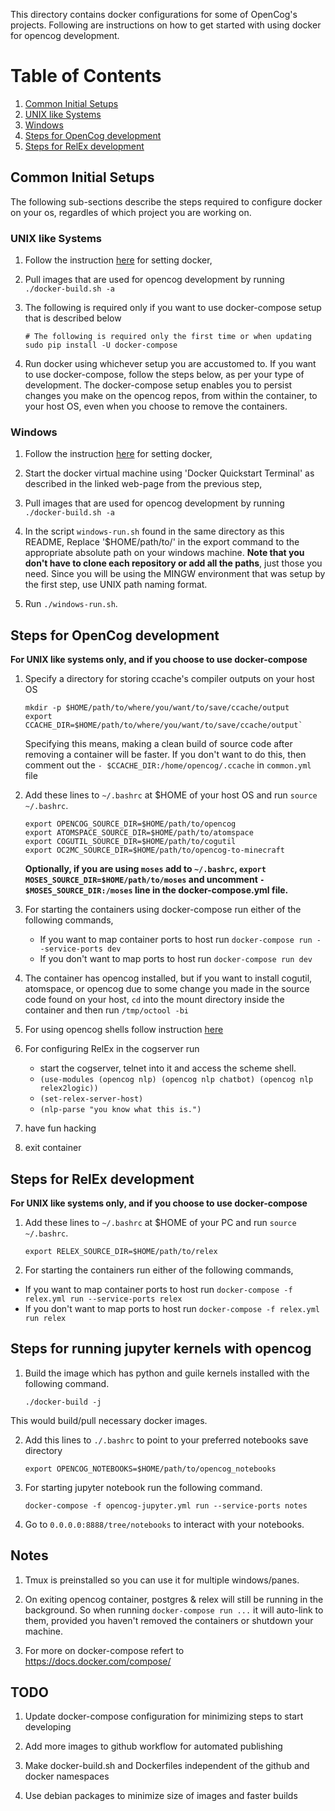 This directory contains docker configurations for some of OpenCog's projects.
Following are instructions on how to get started with using docker for opencog
development.

# Table of Contents
1. [Common Initial Setups](#common-initial-setups)
  1. [UNIX like Systems](#unix-like-systems)
  2. [Windows](#windows)
2. [Steps for OpenCog development](#steps-for-opencog-development)
3. [Steps for RelEx development](#steps-for-relex-development)
<!--
4. [Steps for opencog-to-minecraft development](#steps-for-opencog-to-minecraft-development)
-->

## Common Initial Setups
The following sub-sections describe the steps required to configure docker on
your os, regardles of which project you are working on.

### UNIX like Systems
1. Follow the instruction [here](https://docs.docker.com/engine/installation/)
   for setting docker,

2. Pull images that are used for opencog development by running
   `./docker-build.sh -a`
<!--
2. Build images using `./docker-build.sh [OPTIONS]`.
    * For opencog development use `-bctp` option
    * For NLP related work use`-r` option
    * For opencog-to-minecraft use `-bcte` option
    * If you want to update your images add `-u` option. For example for opencog
      development use `-ctu` options. Unless there are some system dependency
      changes, you don't have to update `singnet/opencog-deps` image.
    * To list the available options use `-h`
-->

3. The following is required only if you want to use docker-compose setup that
   is described below

   ```
   # The following is required only the first time or when updating
   sudo pip install -U docker-compose
   ```

4. Run docker using whichever setup you are accustomed to. If you want to
   use docker-compose, follow the steps below, as per your type of development.
   The docker-compose setup enables you to persist changes you make on the opencog repos, from within the container, to your host OS, even when you
   choose to remove the containers.

### Windows
1. Follow the instruction
   [here](https://docs.docker.com/engine/installation/windows) for setting
   docker,

2. Start the docker virtual machine using 'Docker Quickstart Terminal' as
   described in the linked web-page from the previous step,

3. Pull images that are used for opencog development by running
   `./docker-build.sh -a`
<!--
3. Build images using `./docker-build.sh [OPTIONS]`
    * For opencog development use `-bctp` option
    * For NLP related work add `-r` option
    * If you want to update your images add `-u` option. For example for opencog
      development use `-ctu` options. __Unless there are some system dependency
      changes, you don't have to update `singnet/opencog-deps` image.__
    * To list the available options use `-h`
-->

4. In the script `windows-run.sh` found in the same directory as this README,
   Replace '$HOME/path/to/' in the export command to the appropriate absolute
   path on your windows machine. __Note that you don't have to clone each
   repository or add all the paths__, just those you need. Since you will be
   using the MINGW environment that was setup by the first step, use UNIX path
   naming format.

5. Run `./windows-run.sh`.

## Steps for OpenCog development
__For UNIX like systems only, and if you choose to use docker-compose__

1. Specify a directory for storing ccache's compiler outputs on your host OS

   ```
   mkdir -p $HOME/path/to/where/you/want/to/save/ccache/output
   export CCACHE_DIR=$HOME/path/to/where/you/want/to/save/ccache/output`
   ```

   Specifying this means, making a clean build of source code after removing a
   container will be faster. If you don't want to do this, then comment out the
   `- $CCACHE_DIR:/home/opencog/.ccache` in `common.yml` file

2. Add these lines to `~/.bashrc` at $HOME of your host OS and run
   `source ~/.bashrc`.

   ```
   export OPENCOG_SOURCE_DIR=$HOME/path/to/opencog
   export ATOMSPACE_SOURCE_DIR=$HOME/path/to/atomspace
   export COGUTIL_SOURCE_DIR=$HOME/path/to/cogutil
   export OC2MC_SOURCE_DIR=$HOME/path/to/opencog-to-minecraft
   ```

   __Optionally, if you are using `moses` add to `~/.bashrc`,
   `export MOSES_SOURCE_DIR=$HOME/path/to/moses` and uncomment
   `- $MOSES_SOURCE_DIR:/moses` line in the docker-compose.yml file.__

3. For starting the containers using docker-compose run either of the following
   commands,
    * If you want to map container ports to host run
      `docker-compose run --service-ports dev`
    * If you don't want to map ports to host run
      `docker-compose run dev`

4. The container has opencog installed, but if you want to install
   cogutil, atomspace, or opencog due to some change you made in
   the source code found on your host, `cd` into the mount directory inside
   the container and then run `/tmp/octool -bi`

5. For using opencog shells follow instruction
   [here](http://wiki.opencog.org/w/OpenCog_shell)

6. For configuring RelEx in the cogserver run
    * start the cogserver, telnet into it and access the scheme shell.
    * `(use-modules (opencog nlp) (opencog nlp chatbot) (opencog nlp relex2logic))`
    * `(set-relex-server-host)`
    * `(nlp-parse "you know what this is.")`

7. have fun hacking

8. exit container

## Steps for RelEx development
__For UNIX like systems only, and if you choose to use docker-compose__

1. Add these lines to `~/.bashrc` at $HOME of your PC and run
   `source ~/.bashrc`.

   ```
   export RELEX_SOURCE_DIR=$HOME/path/to/relex
   ```

2. For starting the containers run either of the following commands,
  * If you want to map container ports to host run
    `docker-compose -f relex.yml run --service-ports relex`
  * If you don't want to map ports to host run
     `docker-compose -f relex.yml run relex`

## Steps for running jupyter kernels with opencog
1. Build the image which has python and guile kernels installed with the following command.
    ```
    ./docker-build -j
    ```
This would build/pull necessary docker images.

2. Add this lines to `./.bashrc` to point to your preferred notebooks save directory

    ```
    export OPENCOG_NOTEBOOKS=$HOME/path/to/opencog_notebooks
    ```
3. For starting jupyter notebook run the following command.

    ```
    docker-compose -f opencog-jupyter.yml run --service-ports notes
    ```
4. Go to `0.0.0.0:8888/tree/notebooks` to interact with your notebooks.
<!--
## Steps for opencog-to-minecraft development
__For UNIX like systems only, and if you choose to use docker-compose__

1. Add these lines to `~/.bashrc` at $HOME of your PC and run
`source ~/.bashrc`.

    ```
    export OPENCOG_SOURCE_DIR=$HOME/path/to/opencog
    export ATOMSPACE_SOURCE_DIR=$HOME/path/to/atomspace
    export COGUTIL_SOURCE_DIR=$HOME/path/to/cogutil
    export OC2MC_SOURCE_DIR=$HOME/path/to/opencog-to-minecraft
    ```

2. To start the Minecraft server and access a configured development environment
   run `docker-compose -f minecraft.yml run oc2mc`. The server.properties file
   is found in `minecraft/data` in the same folder as this README. The file is
   auto-generated so on changing the entries, restart the server by running
   ` docker restart minecraft-server`.

3. Run `tmux` inside the container for working with multiple windows/panes.
   If you create multiple panes you can use your mouse as an alternative to
   switch between panes.

4. Open a separate terminal, on your host, run `docker attach minecraft-server`.
   This gives you access to the server's console that is used for configuration.

5. Except PYTHONPATH setting step, which isn't needed because it is already
   configured inside the container, follow the steps described
   [here](https://github.com/opencog/opencog-to-minecraft#steps-to-start-the-bot)

## Steps for opencog perception developments
__WIP and only for use with systems with gpus, for now__

1. Install nvidia docker plugin by following instruction
   [here](https://github.com/NVIDIA/nvidia-docker/wiki/Installation).

2. Build openog/perception image by running
   `docker build -t singnet/perception perception/` from this directory.

3. For usage of the built image see
   [here](https://github.com/NVIDIA/nvidia-docker/wiki/nvidia-docker).
-->

## Notes
1. Tmux is preinstalled so you can use it for multiple windows/panes.

2. On exiting opencog container, postgres & relex will still be running in the
   background. So when running `docker-compose run ...` it will auto-link to them,
   provided you haven't removed the containers or shutdown your machine.

3. For more on docker-compose refert to https://docs.docker.com/compose/

## TODO
1. Update docker-compose configuration for minimizing steps to start
   developing

2. Add more images to github workflow for automated publishing

3. Make docker-build.sh and Dockerfiles independent of the github and
   docker namespaces

4. Use debian packages to minimize size of images and faster builds
